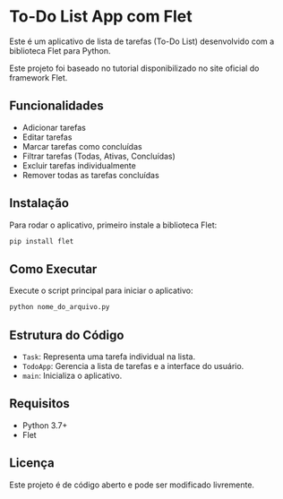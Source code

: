 # To-Do List App com Flet

Este é um aplicativo de lista de tarefas (To-Do List) desenvolvido com a biblioteca Flet para Python.

Este projeto foi baseado no tutorial disponibilizado no site oficial do framework Flet.

## Funcionalidades
- Adicionar tarefas
- Editar tarefas
- Marcar tarefas como concluídas
- Filtrar tarefas (Todas, Ativas, Concluídas)
- Excluir tarefas individualmente
- Remover todas as tarefas concluídas

## Instalação
Para rodar o aplicativo, primeiro instale a biblioteca Flet:
```sh
pip install flet
```

## Como Executar
Execute o script principal para iniciar o aplicativo:
```sh
python nome_do_arquivo.py
```

## Estrutura do Código
- `Task`: Representa uma tarefa individual na lista.
- `TodoApp`: Gerencia a lista de tarefas e a interface do usuário.
- `main`: Inicializa o aplicativo.

## Requisitos
- Python 3.7+
- Flet

## Licença
Este projeto é de código aberto e pode ser modificado livremente.